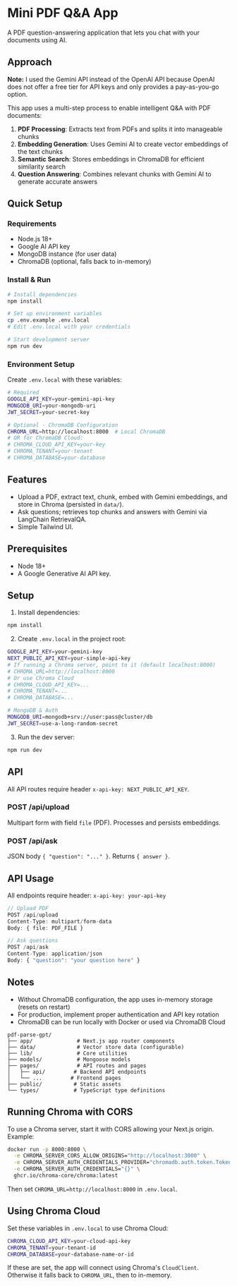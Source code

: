 # Mini PDF Q&A App


A PDF question-answering application that lets you chat with your documents using AI.

## Approach

**Note:** I used the Gemini API instead of the OpenAI API because OpenAI does not offer a free tier for API keys and only provides a pay-as-you-go option.


This app uses a multi-step process to enable intelligent Q&A with PDF documents:

1. **PDF Processing**: Extracts text from PDFs and splits it into manageable chunks
2. **Embedding Generation**: Uses Gemini AI to create vector embeddings of the text chunks
3. **Semantic Search**: Stores embeddings in ChromaDB for efficient similarity search
4. **Question Answering**: Combines relevant chunks with Gemini AI to generate accurate answers

## Quick Setup

### Requirements
- Node.js 18+
- Google AI API key
- MongoDB instance (for user data)
- ChromaDB (optional, falls back to in-memory)

### Install & Run
```bash
# Install dependencies
npm install

# Set up environment variables
cp .env.example .env.local
# Edit .env.local with your credentials

# Start development server
npm run dev
```

### Environment Setup
Create `.env.local` with these variables:
```bash
# Required
GOOGLE_API_KEY=your-gemini-api-key
MONGODB_URI=your-mongodb-uri
JWT_SECRET=your-secret-key

# Optional - ChromaDB Configuration
CHROMA_URL=http://localhost:8000  # Local ChromaDB
# OR for ChromaDB Cloud:
# CHROMA_CLOUD_API_KEY=your-key
# CHROMA_TENANT=your-tenant
# CHROMA_DATABASE=your-database
```

## Features
- Upload a PDF, extract text, chunk, embed with Gemini embeddings, and store in Chroma (persisted in `data/`).
- Ask questions; retrieves top chunks and answers with Gemini via LangChain RetrievalQA.
- Simple Tailwind UI.

## Prerequisites
- Node 18+
- A Google Generative AI API key.

## Setup
1. Install dependencies:
```bash
npm install
```
2. Create `.env.local` in the project root:
```bash
GOOGLE_API_KEY=your-gemini-key
NEXT_PUBLIC_API_KEY=your-simple-api-key
# If running a Chroma server, point to it (default localhost:8000)
# CHROMA_URL=http://localhost:8000
# Or use Chroma Cloud
# CHROMA_CLOUD_API_KEY=...
# CHROMA_TENANT=...
# CHROMA_DATABASE=...

# MongoDB & Auth
MONGODB_URI=mongodb+srv://user:pass@cluster/db
JWT_SECRET=use-a-long-random-secret
```
3. Run the dev server:
```bash
npm run dev
```

## API
All API routes require header `x-api-key: NEXT_PUBLIC_API_KEY`.

### POST /api/upload
Multipart form with field `file` (PDF). Processes and persists embeddings.

### POST /api/ask
JSON body `{ "question": "..." }`. Returns `{ answer }`.

## API Usage

All endpoints require header: `x-api-key: your-api-key`

```typescript
// Upload PDF
POST /api/upload
Content-Type: multipart/form-data
Body: { file: PDF_FILE }

// Ask questions
POST /api/ask
Content-Type: application/json
Body: { "question": "your question here" }
```

## Notes

- Without ChromaDB configuration, the app uses in-memory storage (resets on restart)
- For production, implement proper authentication and API key rotation
- ChromaDB can be run locally with Docker or used via ChromaDB Cloud
```
pdf-parse-gpt/
├── app/              # Next.js app router components
├── data/             # Vector store data (configurable)
├── lib/              # Core utilities
├── models/           # Mongoose models
├── pages/            # API routes and pages
│   ├── api/         # Backend API endpoints
│   └── ...         # Frontend pages
├── public/          # Static assets
└── types/           # TypeScript type definitions
```

## Running Chroma with CORS
To use a Chroma server, start it with CORS allowing your Next.js origin. Example:
```bash
docker run -p 8000:8000 \
  -e CHROMA_SERVER_CORS_ALLOW_ORIGINS="http://localhost:3000" \
  -e CHROMA_SERVER_AUTH_CREDENTIALS_PROVIDER="chromadb.auth.token.TokenConfigServerAuthCredentialsProvider" \
  -e CHROMA_SERVER_AUTH_CREDENTIALS="{}" \
  ghcr.io/chroma-core/chroma:latest
```
Then set `CHROMA_URL=http://localhost:8000` in `.env.local`.

## Using Chroma Cloud
Set these variables in `.env.local` to use Chroma Cloud:
```bash
CHROMA_CLOUD_API_KEY=your-cloud-api-key
CHROMA_TENANT=your-tenant-id
CHROMA_DATABASE=your-database-name-or-id
```
If these are set, the app will connect using Chroma's `CloudClient`. Otherwise it falls back to `CHROMA_URL`, then to in-memory.
